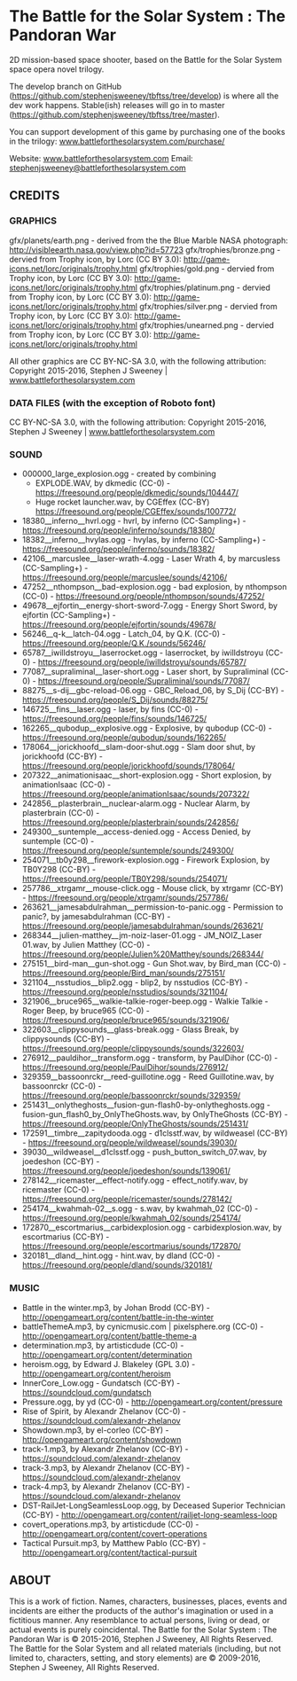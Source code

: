 # The Battle for the Solar System : The Pandoran War

2D mission-based space shooter, based on the Battle for the Solar System space opera novel trilogy.

The develop branch on GitHub (https://github.com/stephenjsweeney/tbftss/tree/develop) is where all the dev work happens. Stable(ish) releases will go in to master (https://github.com/stephenjsweeney/tbftss/tree/master).

You can support development of this game by purchasing one of the books in the trilogy: www.battleforthesolarsystem.com/purchase/

Website: www.battleforthesolarsystem.com
Email: stephenjsweeney@battleforthesolarsystem.com

## CREDITS

### GRAPHICS

gfx/planets/earth.png - derived from the the Blue Marble NASA photograph: http://visibleearth.nasa.gov/view.php?id=57723
gfx/trophies/bronze.png - dervied from Trophy icon, by Lorc (CC BY 3.0): http://game-icons.net/lorc/originals/trophy.html
gfx/trophies/gold.png - dervied from Trophy icon, by Lorc (CC BY 3.0): http://game-icons.net/lorc/originals/trophy.html
gfx/trophies/platinum.png - dervied from Trophy icon, by Lorc (CC BY 3.0): http://game-icons.net/lorc/originals/trophy.html
gfx/trophies/silver.png - dervied from Trophy icon, by Lorc (CC BY 3.0): http://game-icons.net/lorc/originals/trophy.html
gfx/trophies/unearned.png - dervied from Trophy icon, by Lorc (CC BY 3.0): http://game-icons.net/lorc/originals/trophy.html

All other graphics are CC BY-NC-SA 3.0, with the following attribution: Copyright 2015-2016, Stephen J Sweeney | www.battleforthesolarsystem.com

### DATA FILES (with the exception of Roboto font)

CC BY-NC-SA 3.0, with the following attribution: Copyright 2015-2016, Stephen J Sweeney | www.battleforthesolarsystem.com

### SOUND

* 000000_large_explosion.ogg - created by combining
  * EXPLODE.WAV, by dkmedic (CC-0) - https://freesound.org/people/dkmedic/sounds/104447/
  * Huge rocket launcher.wav, by CGEffex (CC-BY) https://freesound.org/people/CGEffex/sounds/100772/
* 18380__inferno__hvrl.ogg - hvrl, by inferno (CC-Sampling+) - https://freesound.org/people/inferno/sounds/18380/
* 18382__inferno__hvylas.ogg - hvylas, by inferno (CC-Sampling+) - https://freesound.org/people/inferno/sounds/18382/
* 42106__marcuslee__laser-wrath-4.ogg - Laser Wrath 4, by marcusless (CC-Sampling+) - https://freesound.org/people/marcuslee/sounds/42106/
* 47252__nthompson__bad-explosion.ogg - bad explosion, by nthompson (CC-0) - https://freesound.org/people/nthompson/sounds/47252/
* 49678__ejfortin__energy-short-sword-7.ogg - Energy Short Sword, by ejfortin (CC-Sampling+) - https://freesound.org/people/ejfortin/sounds/49678/
* 56246__q-k__latch-04.ogg - Latch_04, by Q.K. (CC-0) - https://freesound.org/people/Q.K./sounds/56246/
* 65787__iwilldstroyu__laserrocket.ogg - laserrocket, by iwilldstroyu (CC-0) - https://freesound.org/people/iwilldstroyu/sounds/65787/
* 77087__supraliminal__laser-short.ogg - Laser short, by Supraliminal (CC-0) - https://freesound.org/people/Supraliminal/sounds/77087/
* 88275__s-dij__gbc-reload-06.ogg - GBC_Reload_06, by S_Dij (CC-BY) - https://freesound.org/people/S_Dij/sounds/88275/
* 146725__fins__laser.ogg - laser, by fins (CC-0) - https://freesound.org/people/fins/sounds/146725/
* 162265__qubodup__explosive.ogg - Explosive, by qubodup (CC-0) - https://freesound.org/people/qubodup/sounds/162265/
* 178064__jorickhoofd__slam-door-shut.ogg - Slam door shut, by jorickhoofd (CC-BY) - https://freesound.org/people/jorickhoofd/sounds/178064/
* 207322__animationisaac__short-explosion.ogg - Short explosion, by animationIsaac (CC-0) - https://freesound.org/people/animationIsaac/sounds/207322/
* 242856__plasterbrain__nuclear-alarm.ogg - Nuclear Alarm, by plasterbrain (CC-0) - https://freesound.org/people/plasterbrain/sounds/242856/
* 249300__suntemple__access-denied.ogg - Access Denied, by suntemple (CC-0) - https://freesound.org/people/suntemple/sounds/249300/
* 254071__tb0y298__firework-explosion.ogg - Firework Explosion, by TB0Y298 (CC-BY) - https://freesound.org/people/TB0Y298/sounds/254071/
* 257786__xtrgamr__mouse-click.ogg - Mouse click, by xtrgamr (CC-BY) - https://freesound.org/people/xtrgamr/sounds/257786/
* 263621__jamesabdulrahman__permission-to-panic.ogg - Permission to panic?, by jamesabdulrahman (CC-BY) - https://freesound.org/people/jamesabdulrahman/sounds/263621/
* 268344__julien-matthey__jm-noiz-laser-01.ogg - JM_NOIZ_Laser 01.wav, by Julien Matthey (CC-0) - https://freesound.org/people/Julien%20Matthey/sounds/268344/
* 275151__bird-man__gun-shot.ogg - Gun Shot.wav, by Bird_man (CC-0) - https://freesound.org/people/Bird_man/sounds/275151/
* 321104__nsstudios__blip2.ogg - blip2, by nsstudios (CC-BY) - https://freesound.org/people/nsstudios/sounds/321104/
* 321906__bruce965__walkie-talkie-roger-beep.ogg - Walkie Talkie - Roger Beep, by bruce965 (CC-0) - https://freesound.org/people/bruce965/sounds/321906/
* 322603__clippysounds__glass-break.ogg - Glass Break, by clippysounds (CC-BY) - https://freesound.org/people/clippysounds/sounds/322603/
* 276912__pauldihor__transform.ogg - transform, by PaulDihor (CC-0) - https://freesound.org/people/PaulDihor/sounds/276912/
* 329359__bassoonrckr__reed-guillotine.ogg - Reed Guillotine.wav, by bassoonrckr (CC-0) - https://freesound.org/people/bassoonrckr/sounds/329359/
* 251431__onlytheghosts__fusion-gun-flash0-by-onlytheghosts.ogg - fusion-gun_flash0_by_OnlyTheGhosts.wav, by OnlyTheGhosts (CC-BY) - https://freesound.org/people/OnlyTheGhosts/sounds/251431/
* 172591__timbre__zapitydooda.ogg - d1clsstf.wav, by wildweasel (CC-BY) - https://freesound.org/people/wildweasel/sounds/39030/
* 39030__wildweasel__d1clsstf.ogg - push_button_switch_07.wav, by joedeshon (CC-BY) - https://freesound.org/people/joedeshon/sounds/139061/
* 278142__ricemaster__effect-notify.ogg - effect_notify.wav, by ricemaster (CC-0) - https://freesound.org/people/ricemaster/sounds/278142/
* 254174__kwahmah-02__s.ogg - s.wav, by kwahmah_02 (CC-0) - https://freesound.org/people/kwahmah_02/sounds/254174/
* 172870__escortmarius__carbidexplosion.ogg - carbidexplosion.wav, by escortmarius (CC-BY) - https://freesound.org/people/escortmarius/sounds/172870/
* 320181__dland__hint.ogg - hint.wav, by dland (CC-0) - https://freesound.org/people/dland/sounds/320181/

### MUSIC

* Battle in the winter.mp3, by Johan Brodd (CC-BY) - http://opengameart.org/content/battle-in-the-winter
* battleThemeA.mp3, by cynicmusic.com | pixelsphere.org (CC-0) - http://opengameart.org/content/battle-theme-a
* determination.mp3, by artisticdude (CC-0) - http://opengameart.org/content/determination
* heroism.ogg, by Edward J. Blakeley (GPL 3.0) - http://opengameart.org/content/heroism
* InnerCore_Low.ogg - Gundatsch (CC-BY) - https://soundcloud.com/gundatsch
* Pressure.ogg, by yd (CC-0) - http://opengameart.org/content/pressure
* Rise of Spirit, by Alexandr Zhelanov (CC-0) - https://soundcloud.com/alexandr-zhelanov
* Showdown.mp3, by el-corleo (CC-BY) - http://opengameart.org/content/showdown
* track-1.mp3, by Alexandr Zhelanov (CC-BY) - https://soundcloud.com/alexandr-zhelanov
* track-3.mp3, by Alexandr Zhelanov (CC-BY) - https://soundcloud.com/alexandr-zhelanov
* track-4.mp3, by Alexandr Zhelanov (CC-BY) - https://soundcloud.com/alexandr-zhelanov
* DST-RailJet-LongSeamlessLoop.ogg, by Deceased Superior Technician (CC-BY) - http://opengameart.org/content/railjet-long-seamless-loop
* covert_operations.mp3, by artisticdude (CC-0) - http://opengameart.org/content/covert-operations
* Tactical Pursuit.mp3, by Matthew Pablo (CC-BY) - http://opengameart.org/content/tactical-pursuit

## ABOUT

This is a work of fiction. Names, characters, businesses, places, events and incidents are either the products of the author's imagination or used in a fictitious manner. Any resemblance to actual persons, living or dead, or actual events is purely coincidental. The Battle for the Solar System : The Pandoran War is &copy; 2015-2016, Stephen J Sweeney, All Rights Reserved. The Battle for the Solar System and all related materials (including, but not limited to, characters, setting, and story elements) are &copy; 2009-2016, Stephen J Sweeney, All Rights Reserved.
